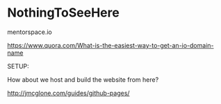 # NothingToSeeHere

mentorspace.io

https://www.quora.com/What-is-the-easiest-way-to-get-an-io-domain-name


SETUP:

How about we host and build the website from here?

http://jmcglone.com/guides/github-pages/
